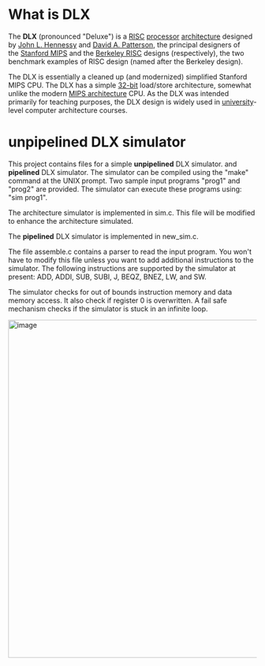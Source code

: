 # What is DLX
The **DLX** (pronounced "Deluxe") is a [RISC](https://en.wikipedia.org/wiki/Reduced_instruction_set_computer "Reduced instruction set computer") [processor](https://en.wikipedia.org/wiki/Central_processing_unit "Central processing unit") [architecture](https://en.wikipedia.org/wiki/Computer_architecture "Computer architecture") designed by [John L. Hennessy](https://en.wikipedia.org/wiki/John_L._Hennessy "John L. Hennessy") and [David A. Patterson](https://en.wikipedia.org/wiki/David_Patterson_(computer_scientist) "David Patterson (computer scientist)"), the principal designers of the [Stanford MIPS](https://en.wikipedia.org/wiki/Stanford_MIPS "Stanford MIPS") and the [Berkeley RISC](https://en.wikipedia.org/wiki/Berkeley_RISC "Berkeley RISC") designs (respectively), the two benchmark examples of RISC design (named after the Berkeley design).

The DLX is essentially a cleaned up (and modernized) simplified Stanford MIPS CPU. The DLX has a simple [32-bit](https://en.wikipedia.org/wiki/32-bit_computing "32-bit computing") load/store architecture, somewhat unlike the modern [MIPS architecture](https://en.wikipedia.org/wiki/MIPS_architecture "MIPS architecture") CPU. As the DLX was intended primarily for teaching purposes, the DLX design is widely used in [university](https://en.wikipedia.org/wiki/University "University")-level computer architecture courses.

# unpipelined DLX simulator

This project contains files for a simple **unpipelined** DLX simulator. and **pipelined** DLX simulator. The simulator can be compiled using the "make" command at the UNIX prompt. Two
sample input programs "prog1" and "prog2" are provided. The simulator can
execute these programs using: "sim prog1".

The architecture simulator is implemented in sim.c. This file will be
modified to enhance the architecture simulated. 

 The **pipelined** DLX simulator is implemented in new_sim.c. 

The file assemble.c contains a parser to read the input program. You won't have to modify this file unless you want to add additional instructions to the simulator. The following instructions are supported by the simulator at present:
ADD, ADDI, SUB, SUBI, J, BEQZ, BNEZ, LW, and SW.

The simulator checks for out of bounds instruction memory and data memory
access. It also check if register 0 is overwritten. A fail safe mechanism
checks if the simulator is stuck in an infinite loop.

<img width="686" alt="image" src="https://user-images.githubusercontent.com/67783915/179966303-430bbc89-1dd7-4ef2-8204-9e81ee28708f.png">
